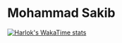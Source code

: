 # Mohammad Sakib

[![Harlok's WakaTime stats](https://github-readme-stats.vercel.app/api/wakatime?username=@d4ea8ef1-a584-4cea-aa7c-6026180a901b)](https://github.com/sakibb7/about-me)


